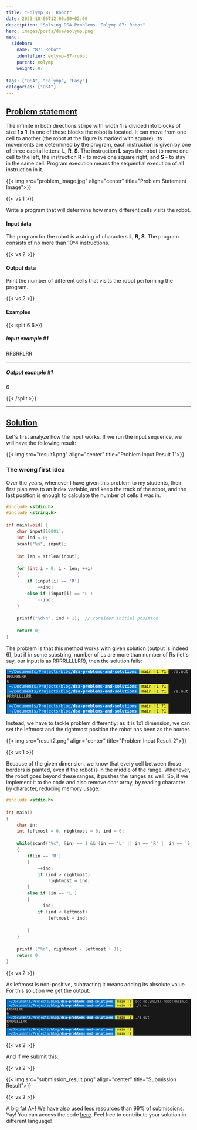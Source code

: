 ```yaml
---
title: "Eolymp 87: Robot"
date: 2023-10-06T12:00:00+02:00
description: "Solving DSA Problems. Eolymp 87: Robot"
hero: images/posts/dsa/eolymp.png
menu:
  sidebar:
    name: "87: Robot"
    identifier: eolymp-87-robot
    parent: eolymp
    weight: 87

tags: ["DSA", "Eolymp", "Easy"]
categories: ["DSA"]
---
```



## [Problem statement](https://www.eolymp.com/en/problems/87)

The infinite in both directions stripe with width **1** is divided into blocks of size **1 x 1**. In one of these blocks the robot is located. It can move from one cell to another (the robot at the figure is marked with square). Its movements are determined by the program, each instruction is given by one of three capital letters: **L**, **R**, **S**. The instruction **L** says the robot to move one cell to the left, the instruction **R** - to move one square right, and **S** - to stay in the same cell. Program execution means the sequential execution of all instruction in it.

{{< img src="problem_image.jpg" align="center" title="Problem Statement Image">}}

{{< vs 1 >}}

Write a program that will determine how many different cells visits the robot.

#### Input data

The program for the robot is a string of characters **L**, **R**, **S**. The program consists of no more than 10^4 instructions.

{{< vs 2 >}}

#### Output data

Print the number of different cells that visits the robot performing the program.

{{< vs 2 >}}

#### Examples

{{< split 6 6>}}

##### Input example #1

RRSRRLRR

---

##### Output example #1

6

{{< /split >}}

<hr>

## [Solution](https://github.com/Miradils-Blog/dsa-problems-and-solutions/tree/main/eolymp/87-robot)

Let's first analyze how the input works. If we run the input sequence, we will have the following result:

{{< img src="result1.png" align="center" title="Problem Input Result 1">}}

### The wrong first idea

Over the years, whenever I have given this problem to my students, their first plan was to an index variable, and keep the track of the robot, and the last position is enough to calculate the number of cells it was in.

```C
#include <stdio.h>
#include <string.h>

int main(void) {
    char input[10001];
    int ind = 0;
    scanf("%s", input);

    int len = strlen(input);

    for (int i = 0; i < len; ++i)
    {
        if (input[i] == 'R')
            ++ind;
        else if (input[i] == 'L')
            --ind;
    }

    printf("%d\n", ind + 1);  // consider initial position

    return 0;
}
```

The problem is that this method works with given solution (output is indeed 6), but if in some substring, number of Ls are more than number of Rs (let's say, our input is as RRRRLLLLRR), then the solution fails:

![Wrong solution](false_output.png)

Instead, we have to tackle problem differently: as it is 1x1 dimension, we can set the leftmost and the rightmost position the robot has been as the border.

{{< img src="result2.png" align="center" title="Problem Input Result 2">}}

{{< vs 1 >}}

Because of the given dimension, we know that every cell between those borders is painted, even if the robot is in the middle of the range. Whenever, the robot goes beyond these ranges, it pushes the ranges as well. So, if we implement it to the code and also remove char array, by reading character by character, reducing memory usage:

```C
#include <stdio.h>

int main()
{
    char in;
    int leftmost = 0, rightmost = 0, ind = 0;

    while(scanf("%c", &in) == 1 && (in == 'L' || in == 'R' || in == 'S'))
    {
        if(in == 'R')
        {
            ++ind;
            if (ind > rightmost)
                rightmost = ind;
        }
        else if (in == 'L')
        {
            --ind;
            if (ind < leftmost)
                leftmost = ind;

        }
    }

    printf ("%d", rightmost - leftmost + 1);
    return 0;
}
```

{{< vs 2 >}}

As leftmost is non-positive, subtracting it means adding its absolute value. For this solution we get the output:

![Correct solution](correct_output.png)

{{< vs 2 >}}

And if we submit this:

{{< vs 2 >}}

{{< img src="submission_result.png" align="center" title="Submission Result">}}

{{< vs 2 >}}

A big fat A+! We have also used less resources than 99% of submissions. Yay! You can access the code [here](https://github.com/Miradils-Blog/dsa-problems-and-solutions/tree/main/eolymp/87-robot). Feel free to contribute your solution in different language!

